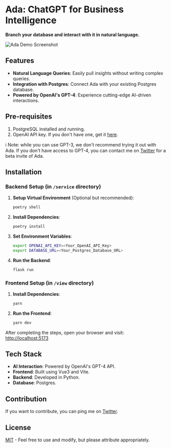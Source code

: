 # Ada: ChatGPT for Business Intelligence

**Branch your database and interact with it in natural language.**

![Ada Demo Screenshot](https://github.com/BenderV/ada/assets/2799516/56f0a411-0ae5-4003-aebc-0c1b83d56a54)

## Features

- **Natural Language Queries**: Easily pull insights without writing complex queries.
- **Integration with Postgres**: Connect Ada with your existing Postgres database.
- **Powered by OpenAI's GPT-4**: Experience cutting-edge AI-driven interactions.

## Pre-requisites

1. PostgreSQL installed and running.
2. OpenAI API key. If you don't have one, get it [here](https://www.openai.com/).

ℹ️ Note: while you can use GPT-3, we don't recommend trying it out with Ada.
If you don't have access to GPT-4, you can contact me on [Twitter](https://twitter.com/benderville) for a beta invite of Ada.

## Installation

### Backend Setup (in `/service` directory)

1. **Setup Virtual Environment** (Optional but recommended):

   ```bash
   poetry shell
   ```

2. **Install Dependencies**:

   ```bash
   poetry install
   ```

3. **Set Environment Variables**:

   ```bash
   export OPENAI_API_KEY=<Your_OpenAI_API_Key>
   export DATABASE_URL=<Your_Postgres_Database_URL>
   ```

4. **Run the Backend**:
   ```bash
   flask run
   ```

### Frontend Setup (in `/view` directory)

1. **Install Dependencies**:

   ```bash
   yarn
   ```

2. **Run the Frontend**:
   ```bash
   yarn dev
   ```

After completing the steps, open your browser and visit: [http://localhost:5173](http://localhost:5173)

## Tech Stack

- **AI Interaction**: Powered by OpenAI's GPT-4 API.
- **Frontend**: Built using Vue3 and Vite.
- **Backend**: Developed in Python.
- **Database**: Postgres.

## Contribution

If you want to contribute, you can ping me on [Twitter](https://twitter.com/benderville).

## License

[MIT](LICENSE.md) - Feel free to use and modify, but please attribute appropriately.
